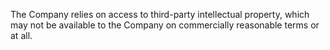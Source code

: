 The  Company  relies  on  access  to  third-party  intellectual  property,  which  may  not  be  available  to  the  Company  on
commercially reasonable terms or at all.